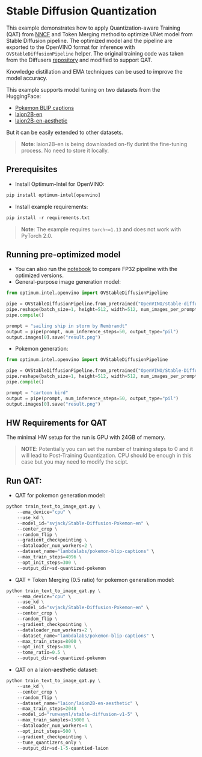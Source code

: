 # Stable Diffusion Quantization
This example demonstrates how to apply Quantization-aware Training (QAT) from [NNCF](https://github.com/openvinotoolkit/nncf) and Token Merging method to optimize UNet model from Stable Diffusion pipeline. The optimized model and the pipeline are exported to the OpenVINO format for inference with `OVStableDiffusionPipeline` helper. The original training code was taken from the Diffusers [repository](https://github.com/huggingface/diffusers/tree/main/examples/text_to_image) and modified to support QAT.

Knowledge distillation and EMA techniques can be used to improve the model accuracy.

This example supports model tuning on two datasets from the HuggingFace:
* [Pokemon BLIP captions](https://huggingface.co/datasets/lambdalabs/pokemon-blip-captions)
* [laion2B-en](https://huggingface.co/datasets/laion/laion2B-en)
* [laion2B-en-aesthetic](https://huggingface.co/datasets/laion/laion2B-en-aesthetic)

But it can be easily extended to other datasets.
>**Note**: laion2B-en is being downloaded on-fly durint the fine-tuning process. No need to store it locally.

## Prerequisites
* Install Optimum-Intel for OpenVINO:
```python
pip install optimum-intel[openvino]
```
* Install example requirements:
```python
pip install -r requirements.txt
```
>**Note**: The example requires `torch~=1.13` and does not work with PyTorch 2.0.

## Running pre-optimized model
* You can also run the [notebook](../../../notebooks/openvino/stable_diffusion_optimization.ipynb) to compare FP32 pipeline with the optimized versions.
* General-purpose image generation model:
```python
from optimum.intel.openvino import OVStableDiffusionPipeline

pipe = OVStableDiffusionPipeline.from_pretrained("OpenVINO/stable-diffusion-2-1-quantized", compile=False)
pipe.reshape(batch_size=1, height=512, width=512, num_images_per_prompt=1)
pipe.compile()

prompt = "sailing ship in storm by Rembrandt"
output = pipe(prompt, num_inference_steps=50, output_type="pil")
output.images[0].save("result.png")
```
* Pokemon generation:
```python
from optimum.intel.openvino import OVStableDiffusionPipeline

pipe = OVStableDiffusionPipeline.from_pretrained("OpenVINO/Stable-Diffusion-Pokemon-en-quantized", compile=False)
pipe.reshape(batch_size=1, height=512, width=512, num_images_per_prompt=1)
pipe.compile()

prompt = "cartoon bird"
output = pipe(prompt, num_inference_steps=50, output_type="pil")
output.images[0].save("result.png")
```

## HW Requirements for QAT
The minimal HW setup for the run is GPU with 24GB of memory.

>**NOTE**: Potentially you can set the number of training steps to 0 and it will lead to Post-Training Quantization. CPU should be enough in this case but you may need to modify the scipt.

## Run QAT:
* QAT for pokemon generation model:
```python
python train_text_to_image_qat.py \
    --ema_device="cpu" \
    --use_kd \
    --model_id="svjack/Stable-Diffusion-Pokemon-en" \
    --center_crop \
    --random_flip \
    --gradient_checkpointing \
    --dataloader_num_workers=2 \
    --dataset_name="lambdalabs/pokemon-blip-captions" \
    --max_train_steps=4096 \
    --opt_init_steps=300 \
    --output_dir=sd-quantized-pokemon
```

* QAT + Token Merging (0.5 ratio) for pokemon generation model:
```python
python train_text_to_image_qat.py \
    --ema_device="cpu" \
    --use_kd \
    --model_id="svjack/Stable-Diffusion-Pokemon-en" \
    --center_crop \
    --random_flip \
    --gradient_checkpointing \
    --dataloader_num_workers=2 \
    --dataset_name="lambdalabs/pokemon-blip-captions" \
    --max_train_steps=8000 \
    --opt_init_steps=300 \
    --tome_ratio=0.5 \
    --output_dir=sd-quantized-pokemon
```

* QAT on a laion-aesthetic dataset:
```python
python train_text_to_image_qat.py \
    --use_kd \
    --center_crop \
    --random_flip \
    --dataset_name="laion/laion2B-en-aesthetic" \
    --max_train_steps=2048  \
    --model_id="runwayml/stable-diffusion-v1-5" \
    --max_train_samples=15000 \
    --dataloader_num_workers=4 \
    --opt_init_steps=500 \
    --gradient_checkpointing \
    --tune_quantizers_only \
    --output_dir=sd-1-5-quantied-laion
```